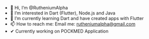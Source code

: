 - 👋 Hi, I’m @RutheniumAlpha
- 👀 I’m interested in Dart (Flutter), Node.js and Java
- 🌱 I’m currently learning Dart and have created apps with Flutter
- 📫 How to reach me: Email me: rutheniumalpha@gmail.com
- ✔  Currently working on POCKMED Application
<!---
RutheniumAlpha/RutheniumAlpha is a ✨ special ✨ repository because its `README.md` (this file) appears on your GitHub profile.
You can click the Preview link to take a look at your changes.
--->
